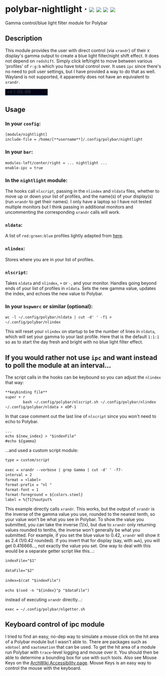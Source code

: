 # polybar-nightlight &middot; ![](https://img.shields.io/badge/Linux-d.svg?logoWidth=48.25&labelColor=white&style=for-the-badge&color=fcc624&logo=Linux) ![](https://img.shields.io/badge/bash-d.svg?logoWidth=41&labelColor=white&style=for-the-badge&color=4eaa25&logo=GNU%20Bash) ![](https://img.shields.io/badge/Xorg-d.svg?logoWidth=43&labelColor=white&style=for-the-badge&color=f28834&logo=X.Org) ![](https://img.shields.io/badge/awesome-yes-brightgreen.svg)
Gamma control/blue light filter module for Polybar

## Description
This module provides the user with direct control (via `xrandr`) of their `X` display's gamma output to create a blue light filter/night shift effect. It does not depend on `redshift`. Simply click left/right to move between various 'profiles' of `r:g:b` which you have total control over. It uses `ipc` since there's no need to poll user settings, but I have provided a way to do that as well. Wayland is not supported, it apparently does not have an equivalent to `xrandr`.

![screenshot](screenshot.png)

## Usage

### In your `config`:

```
[module/nightlight]
include-file = /home/[**username**]/.config/polybar/nightlight
```

### In your `bar`:

```
modules-left/center/right = ... nightlight ... 
enable-ipc = true
```

### In the `nightlight` module:

The hooks call `nlscript`, passing in the `nlindex` and `nldata` files, whether to move up or down your list of profiles, and the name(s) of your display(s) (run `xrandr` to get their names). I only have a laptop so I have not tested multiple monitors but I think passing in additional monitors and uncommenting the corresponding `xrandr` calls will work. 

### `nldata`:

A list of `red:green:blue` profiles lightly adapted from [here](https://askubuntu.com/questions/1003101/how-to-use-xrandr-gamma-for-gnome-night-light-like-usage).

### `nlindex`:

Stores where you are in your list of profiles. 

### `nlscript`:

Takes `nldata` and `nlindex`, `+` or `-`, and your monitor. Handles going beyond ends of your list of profiles in `nldata`. Sets the new gamma value, updates the index, and echoes the new value to Polybar.

### In your `bspwmrc` or similar (optional):

```
wc -l ~/.config/polybar/nldata | cut -d' ' -f1 > ~/.config/polybar/nlindex
```
This will reset your `nlindex` on startup to be the number of lines in `nldata`, which will set your gamma to your last profile. Here that is the default `1:1:1` so as to start the day fresh and bright with no blue light filter effect.

## If you would rather not use `ipc` and want instead to poll the module at an interval...

The script calls in the hooks can be keybound so you can adjust the `nlindex` that way:
```
**keybinding file**
super + r
        bash ~/.config/polybar/nlscript.sh ~/.config/polybar/nlindex ~/.config/polybar/nldata + eDP-1
```

In that case comment out the last line of `nlscript` since you won't need to echo to Polybar.
```
...
echo ${new_index} > "$indexFile"
#echo ${gamma}
```
...and used a custom script module:
```
type = custom/script

exec = xrandr --verbose | grep Gamma | cut -d' ' -f7-
interval = 2
format = <label>
format-prefix = "nl "
format-font = 1
format-foreground = ${colors.steel}
label = %{T1}%output%
```

This example directly calls `xrandr`. This works, but the output of `xrandr` is the inverse of the gamma value you use, rounded to the nearest tenth, so your value won't be what you see in Polybar. To show the value you submitted, you can take the inverse (1/x), but due to `xrandr` only returning values rounded to tenths, the inverse won't generally be what you submitted. For example, if you set the blue value to 0.42, `xrandr` will show it as 2.4 (1/0.42 rounded). If you invert that for display (say, with `awk`), you will get 0.416666..., not exactly the value you set. One way to deal with this would be a separate getter script like this...:
```
indexFile="$1"

dataFile="$2"

index=$(cat "$indexFile")

echo $(sed -n "${index}"p "$dataFile")

```

instead of executing `xrandr` directly...:
```
exec = ~/.config/polybar/nlgetter.sh
```

## Keyboard control of ipc module

I tried to find an easy, no-dep way to simulate a mouse click on the hit area of a Polybar module but I wasn't able to. There are packages such as `xdotool` and `xautomation` that can be used. To get the hit area of a module run Polybar with `trace`-level logging and mouse over it. You should then be able to determine a bounding box for use with such tools. Also see Mouse Keys on the [ArchWiki Accessibility page](https://wiki.archlinux.org/title/Accessibility#Mouse_keys). Mouse Keys is an easy way to control the mouse with the keyboard.
